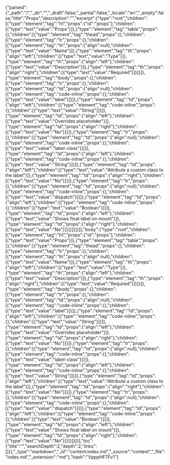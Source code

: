 {"parsed":{"_path":"/","_dir":"","_draft":false,"_partial":false,"_locale":"en","_empty":false,"title":"Props","description":"","excerpt":{"type":"root","children":[{"type":"element","tag":"h1","props":{"id":"props"},"children":[{"type":"text","value":"Props"}]},{"type":"element","tag":"table","props":{},"children":[{"type":"element","tag":"thead","props":{},"children":[{"type":"element","tag":"tr","props":{},"children":[{"type":"element","tag":"th","props":{"align":null},"children":[{"type":"text","value":"Name"}]},{"type":"element","tag":"th","props":{"align":"left"},"children":[{"type":"text","value":"Type"}]},{"type":"element","tag":"th","props":{"align":"left"},"children":[{"type":"text","value":"Description"}]},{"type":"element","tag":"th","props":{"align":"right"},"children":[{"type":"text","value":"Required"}]}]}]},{"type":"element","tag":"tbody","props":{},"children":[{"type":"element","tag":"tr","props":{},"children":[{"type":"element","tag":"td","props":{"align":null},"children":[{"type":"element","tag":"code-inline","props":{},"children":[{"type":"text","value":"label"}]}]},{"type":"element","tag":"td","props":{"align":"left"},"children":[{"type":"element","tag":"code-inline","props":{},"children":[{"type":"text","value":"String"}]}]},{"type":"element","tag":"td","props":{"align":"left"},"children":[{"type":"text","value":"Overrides placeholder"}]},{"type":"element","tag":"td","props":{"align":"right"},"children":[{"type":"text","value":"No"}]}]},{"type":"element","tag":"tr","props":{},"children":[{"type":"element","tag":"td","props":{"align":null},"children":[{"type":"element","tag":"code-inline","props":{},"children":[{"type":"text","value":"label-class"}]}]},{"type":"element","tag":"td","props":{"align":"left"},"children":[{"type":"element","tag":"code-inline","props":{},"children":[{"type":"text","value":"String"}]}]},{"type":"element","tag":"td","props":{"align":"left"},"children":[{"type":"text","value":"Attribute a custom class to the label"}]},{"type":"element","tag":"td","props":{"align":"right"},"children":[{"type":"text","value":"No"}]}]},{"type":"element","tag":"tr","props":{},"children":[{"type":"element","tag":"td","props":{"align":null},"children":[{"type":"element","tag":"code-inline","props":{},"children":[{"type":"text","value":"dispatch"}]}]},{"type":"element","tag":"td","props":{"align":"left"},"children":[{"type":"element","tag":"code-inline","props":{},"children":[{"type":"text","value":"Boolean"}]}]},{"type":"element","tag":"td","props":{"align":"left"},"children":[{"type":"text","value":"Shows float label on mount"}]},{"type":"element","tag":"td","props":{"align":"right"},"children":[{"type":"text","value":"No"}]}]}]}]}]},"body":{"type":"root","children":[{"type":"element","tag":"h1","props":{"id":"props"},"children":[{"type":"text","value":"Props"}]},{"type":"element","tag":"table","props":{},"children":[{"type":"element","tag":"thead","props":{},"children":[{"type":"element","tag":"tr","props":{},"children":[{"type":"element","tag":"th","props":{"align":null},"children":[{"type":"text","value":"Name"}]},{"type":"element","tag":"th","props":{"align":"left"},"children":[{"type":"text","value":"Type"}]},{"type":"element","tag":"th","props":{"align":"left"},"children":[{"type":"text","value":"Description"}]},{"type":"element","tag":"th","props":{"align":"right"},"children":[{"type":"text","value":"Required"}]}]}]},{"type":"element","tag":"tbody","props":{},"children":[{"type":"element","tag":"tr","props":{},"children":[{"type":"element","tag":"td","props":{"align":null},"children":[{"type":"element","tag":"code-inline","props":{},"children":[{"type":"text","value":"label"}]}]},{"type":"element","tag":"td","props":{"align":"left"},"children":[{"type":"element","tag":"code-inline","props":{},"children":[{"type":"text","value":"String"}]}]},{"type":"element","tag":"td","props":{"align":"left"},"children":[{"type":"text","value":"Overrides placeholder"}]},{"type":"element","tag":"td","props":{"align":"right"},"children":[{"type":"text","value":"No"}]}]},{"type":"element","tag":"tr","props":{},"children":[{"type":"element","tag":"td","props":{"align":null},"children":[{"type":"element","tag":"code-inline","props":{},"children":[{"type":"text","value":"label-class"}]}]},{"type":"element","tag":"td","props":{"align":"left"},"children":[{"type":"element","tag":"code-inline","props":{},"children":[{"type":"text","value":"String"}]}]},{"type":"element","tag":"td","props":{"align":"left"},"children":[{"type":"text","value":"Attribute a custom class to the label"}]},{"type":"element","tag":"td","props":{"align":"right"},"children":[{"type":"text","value":"No"}]}]},{"type":"element","tag":"tr","props":{},"children":[{"type":"element","tag":"td","props":{"align":null},"children":[{"type":"element","tag":"code-inline","props":{},"children":[{"type":"text","value":"dispatch"}]}]},{"type":"element","tag":"td","props":{"align":"left"},"children":[{"type":"element","tag":"code-inline","props":{},"children":[{"type":"text","value":"Boolean"}]}]},{"type":"element","tag":"td","props":{"align":"left"},"children":[{"type":"text","value":"Shows float label on mount"}]},{"type":"element","tag":"td","props":{"align":"right"},"children":[{"type":"text","value":"No"}]}]}]}]}],"toc":{"title":"","searchDepth":2,"depth":2,"links":[]}},"_type":"markdown","_id":"content:index.md","_source":"content","_file":"index.md","_extension":"md"},"hash":"VpppHF7Fv1"}